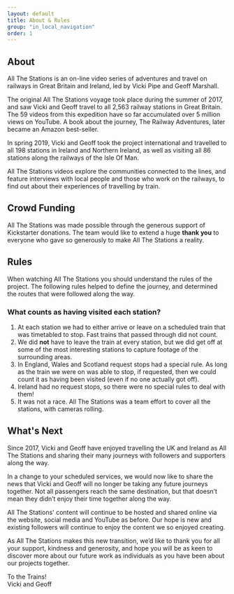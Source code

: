 ```yaml
---
layout: default
title: About & Rules
group: "in_local_navigation"
order: 1
---
```


<a name="project"></a>


## About

All The Stations is an on-line video series of adventures and travel on railways in Great Britain and Ireland, led by Vicki Pipe and Geoff Marshall.

The original All The Stations voyage took place during the summer of 2017, and saw Vicki and Geoff travel to all 2,563 railway stations in Great Britain. The 59 videos from this expedition have so far accumulated over 5 million views on YouTube. A book about the journey, The Railway Adventures, later became an Amazon best-seller.

In spring 2019, Vicki and Geoff took the project international and travelled to all 198 stations in Ireland and Northern Ireland, as well as visiting all 86 stations along the railways of the Isle Of Man.

All The Stations videos explore the communities connected to the lines, and feature interviews with local people and those who work on the railways, to find out about their experiences of travelling by train.  



## Crowd Funding

All The Stations was made possible through the generous support of Kickstarter donations. The team would like to extend a huge <strong>thank you</strong> to everyone who gave so generously to make All The Stations a reality. 


<a name="rules"></a>



## Rules 

When watching All The Stations you should understand the rules of the project. The following rules helped to define the journey, and determined the routes that were followed along the way. 

### What counts as having visited each station?

1. At each station we had to either arrive or leave on a scheduled train that was timetabled to stop. Fast trains that passed through did not count. 
2. We did <strong>not</strong> have to leave the train at every station, but we did get off at some of the most interesting stations to capture footage of the surrounding areas. 
3. In England, Wales and Scotland request stops had a special rule. As long as the train we were on was able to stop, if requested, then we could count it as having been visited (even if no one actually got off). 
4. Ireland had no request stops, so there were no special rules to deal with them!
5. It was not a race. All The Stations was a team effort to cover all the stations, with cameras rolling. 



## What's Next

Since 2017, Vicki and Geoff have enjoyed travelling the UK and Ireland as All The Stations and sharing their many journeys with followers and supporters along the way.

In a change to your scheduled services, we would now like to share the news that Vicki and Geoff will no longer be taking any future journeys together. Not all passengers reach the same destination, but that doesn’t mean they didn’t enjoy their time together along the way.

All The Stations' content will continue to be hosted and shared online via the website, social media and YouTube as before. Our hope is new and existing followers will continue to enjoy the content we so enjoyed creating. 

As All The Stations makes this new transition, we’d like to thank you for all your support, kindness and generosity, and hope you will be as keen to discover more about our future work as individuals as you have been about our projects together.

To the Trains!<br>
Vicki and Geoff<br>
